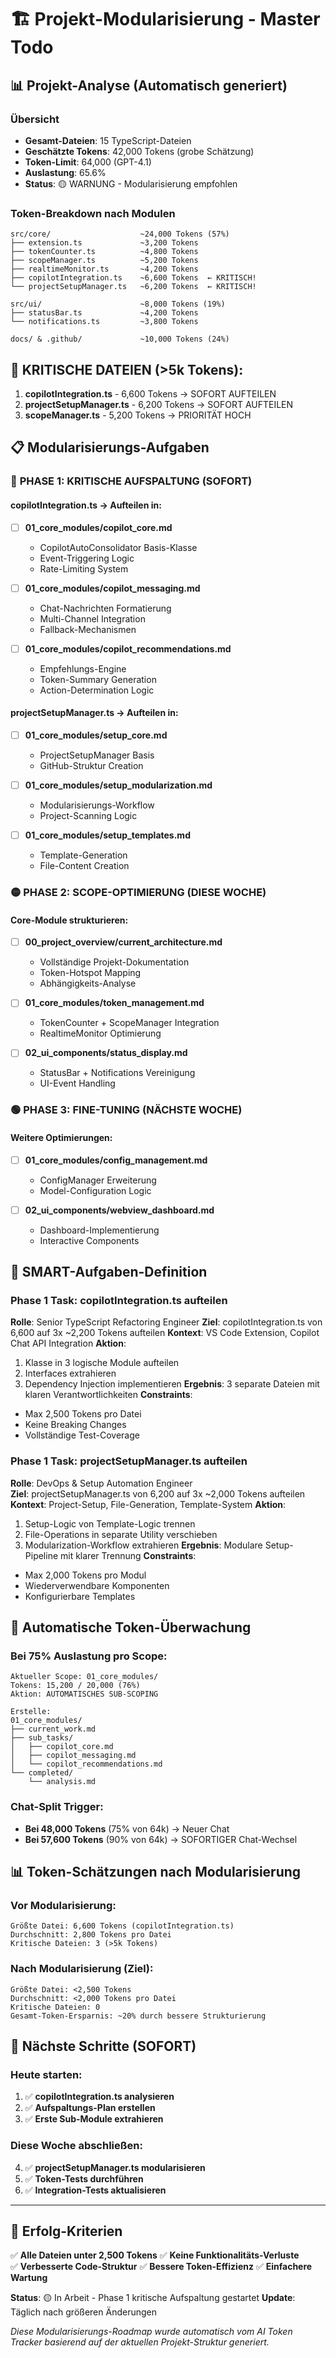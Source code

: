 # 🏗️ Projekt-Modularisierung - Master Todo

## 📊 Projekt-Analyse (Automatisch generiert)

### Übersicht
- **Gesamt-Dateien**: 15 TypeScript-Dateien
- **Geschätzte Tokens**: 42,000 Tokens (grobe Schätzung)
- **Token-Limit**: 64,000 (GPT-4.1)
- **Auslastung**: 65.6%
- **Status**: 🟡 WARNUNG - Modularisierung empfohlen

### Token-Breakdown nach Modulen
```
src/core/                    ~24,000 Tokens (57%)
├── extension.ts             ~3,200 Tokens
├── tokenCounter.ts          ~4,800 Tokens  
├── scopeManager.ts          ~5,200 Tokens
├── realtimeMonitor.ts       ~4,200 Tokens
├── copilotIntegration.ts    ~6,600 Tokens  ← KRITISCH!
└── projectSetupManager.ts   ~6,200 Tokens  ← KRITISCH!

src/ui/                      ~8,000 Tokens (19%)
├── statusBar.ts             ~4,200 Tokens
└── notifications.ts         ~3,800 Tokens

docs/ & .github/             ~10,000 Tokens (24%)
```

## 🚨 **KRITISCHE DATEIEN (>5k Tokens):**
1. **copilotIntegration.ts** - 6,600 Tokens → SOFORT AUFTEILEN
2. **projectSetupManager.ts** - 6,200 Tokens → SOFORT AUFTEILEN  
3. **scopeManager.ts** - 5,200 Tokens → PRIORITÄT HOCH

## 📋 Modularisierungs-Aufgaben

### 🔴 **PHASE 1: KRITISCHE AUFSPALTUNG (SOFORT)**

#### copilotIntegration.ts → Aufteilen in:
- [ ] **01_core_modules/copilot_core.md**
  - CopilotAutoConsolidator Basis-Klasse
  - Event-Triggering Logic
  - Rate-Limiting System
  
- [ ] **01_core_modules/copilot_messaging.md**
  - Chat-Nachrichten Formatierung
  - Multi-Channel Integration
  - Fallback-Mechanismen
  
- [ ] **01_core_modules/copilot_recommendations.md**
  - Empfehlungs-Engine
  - Token-Summary Generation
  - Action-Determination Logic

#### projectSetupManager.ts → Aufteilen in:
- [ ] **01_core_modules/setup_core.md**
  - ProjectSetupManager Basis
  - GitHub-Struktur Creation
  
- [ ] **01_core_modules/setup_modularization.md**
  - Modularisierungs-Workflow
  - Project-Scanning Logic
  
- [ ] **01_core_modules/setup_templates.md**
  - Template-Generation
  - File-Content Creation

### 🟡 **PHASE 2: SCOPE-OPTIMIERUNG (DIESE WOCHE)**

#### Core-Module strukturieren:
- [ ] **00_project_overview/current_architecture.md**
  - Vollständige Projekt-Dokumentation
  - Token-Hotspot Mapping
  - Abhängigkeits-Analyse

- [ ] **01_core_modules/token_management.md**
  - TokenCounter + ScopeManager Integration
  - RealtimeMonitor Optimierung

- [ ] **02_ui_components/status_display.md**
  - StatusBar + Notifications Vereinigung
  - UI-Event Handling

### 🟢 **PHASE 3: FINE-TUNING (NÄCHSTE WOCHE)**

#### Weitere Optimierungen:
- [ ] **01_core_modules/config_management.md**
  - ConfigManager Erweiterung
  - Model-Configuration Logic
  
- [ ] **02_ui_components/webview_dashboard.md**
  - Dashboard-Implementierung
  - Interactive Components

## 🎯 **SMART-Aufgaben-Definition**

### Phase 1 Task: copilotIntegration.ts aufteilen

**Rolle**: Senior TypeScript Refactoring Engineer
**Ziel**: copilotIntegration.ts von 6,600 auf 3x ~2,200 Tokens aufteilen
**Kontext**: VS Code Extension, Copilot Chat API Integration
**Aktion**: 
1. Klasse in 3 logische Module aufteilen
2. Interfaces extrahieren
3. Dependency Injection implementieren
**Ergebnis**: 3 separate Dateien mit klaren Verantwortlichkeiten
**Constraints**: 
- Max 2,500 Tokens pro Datei
- Keine Breaking Changes
- Vollständige Test-Coverage

### Phase 1 Task: projectSetupManager.ts aufteilen

**Rolle**: DevOps & Setup Automation Engineer  
**Ziel**: projectSetupManager.ts von 6,200 auf 3x ~2,000 Tokens aufteilen
**Kontext**: Project-Setup, File-Generation, Template-System
**Aktion**:
1. Setup-Logic von Template-Logic trennen
2. File-Operations in separate Utility verschieben
3. Modularization-Workflow extrahieren
**Ergebnis**: Modulare Setup-Pipeline mit klarer Trennung
**Constraints**:
- Max 2,000 Tokens pro Modul
- Wiederverwendbare Komponenten
- Konfigurierbare Templates

## 🔄 **Automatische Token-Überwachung**

### Bei 75% Auslastung pro Scope:
```
Aktueller Scope: 01_core_modules/
Tokens: 15,200 / 20,000 (76%)
Aktion: AUTOMATISCHES SUB-SCOPING

Erstelle:
01_core_modules/
├── current_work.md
├── sub_tasks/
│   ├── copilot_core.md
│   ├── copilot_messaging.md  
│   └── copilot_recommendations.md
└── completed/
    └── analysis.md
```

### Chat-Split Trigger:
- **Bei 48,000 Tokens** (75% von 64k) → Neuer Chat
- **Bei 57,600 Tokens** (90% von 64k) → SOFORTIGER Chat-Wechsel

## 📊 **Token-Schätzungen nach Modularisierung**

### Vor Modularisierung:
```
Größte Datei: 6,600 Tokens (copilotIntegration.ts)
Durchschnitt: 2,800 Tokens pro Datei
Kritische Dateien: 3 (>5k Tokens)
```

### Nach Modularisierung (Ziel):
```
Größte Datei: <2,500 Tokens
Durchschnitt: <2,000 Tokens pro Datei  
Kritische Dateien: 0
Gesamt-Token-Ersparnis: ~20% durch bessere Strukturierung
```

## 🚀 **Nächste Schritte (SOFORT)**

### Heute starten:
1. ✅ **copilotIntegration.ts analysieren**
2. ✅ **Aufspaltungs-Plan erstellen**
3. ✅ **Erste Sub-Module extrahieren**

### Diese Woche abschließen:
4. ✅ **projectSetupManager.ts modularisieren**
5. ✅ **Token-Tests durchführen**
6. ✅ **Integration-Tests aktualisieren**

---

## 🎯 **Erfolg-Kriterien**

✅ **Alle Dateien unter 2,500 Tokens**
✅ **Keine Funktionalitäts-Verluste**  
✅ **Verbesserte Code-Struktur**
✅ **Bessere Token-Effizienz**
✅ **Einfachere Wartung**

**Status**: 🟡 In Arbeit - Phase 1 kritische Aufspaltung gestartet
**Update**: Täglich nach größeren Änderungen

*Diese Modularisierungs-Roadmap wurde automatisch vom AI Token Tracker basierend auf der aktuellen Projekt-Struktur generiert.*
